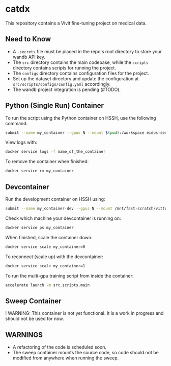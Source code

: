 # catdx

This repository contains a Vivit fine-tuning project on medical data.

## Need to Know
- A `.secrets` file must be placed in the repo's root directory to store your wandb API key.
- The `src` directory contains the main codebase, while the `scripts` directory contains scripts for running the project.
- The `configs` directory contains configuration files for the project.
- Set up the dataset directory and update the configuration at `src/scripts/configs/config.yaml` accordingly.
- The wandb project integration is pending (#TODO).

## Python (Single Run) Container
To run the script using the Python container on HSSH, use the following command:
```bash
submit --name my_container --gpus N --mount $(pwd):/workspace eidos-service.di.unito.it/vitturini/vivit:python
```
View logs with:
```bash
docker service logs -f name_of_the_container
```
To remove the container when finished:
```bash
docker service rm my_container
```

## Devcontainer
Run the development container on HSSH using:
```bash
submit --name my_container-dev --gpus N --mount /mnt/fast-scratch/vitturini/catdx:/scratch/catdx eidos-service.di.unito.it/vitturini/vivit:dev
```
Check which machine your devcontainer is running on:
```bash
docker service ps my_container
```
When finished, scale the container down:
```bash
docker service scale my_container=0
```
To reconnect (scale up) with the devcontainer:
```bash
docker service scale my_container=1
```
To run the multi-gpu training script from inside the container:
```bash
accelerate launch -m src.scripts.main
```

## Sweep Container
! WARNING: This container is not yet functional. It is a work in progress and should not be used for now.

## WARNINGS
- A refactoring of the code is scheduled soon.
- The sweep container mounts the source code, so code should not be modified from anywhere when running the sweep.
